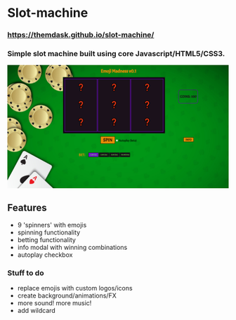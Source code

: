 # Slot-machine

### https://themdask.github.io/slot-machine/

### Simple slot machine built using core Javascript/HTML5/CSS3. 

![alt text](https://github.com/ThemDask/slot-machine/blob/master/assets/22.png)



## Features
- 9 'spinners' with emojis
- spinning functionality
- betting functionality
- info modal with winning combinations
- autoplay checkbox

### Stuff to do
- replace emojis with custom logos/icons
- create background/animations/FX
- more sound! more music!
- add wildcard 







